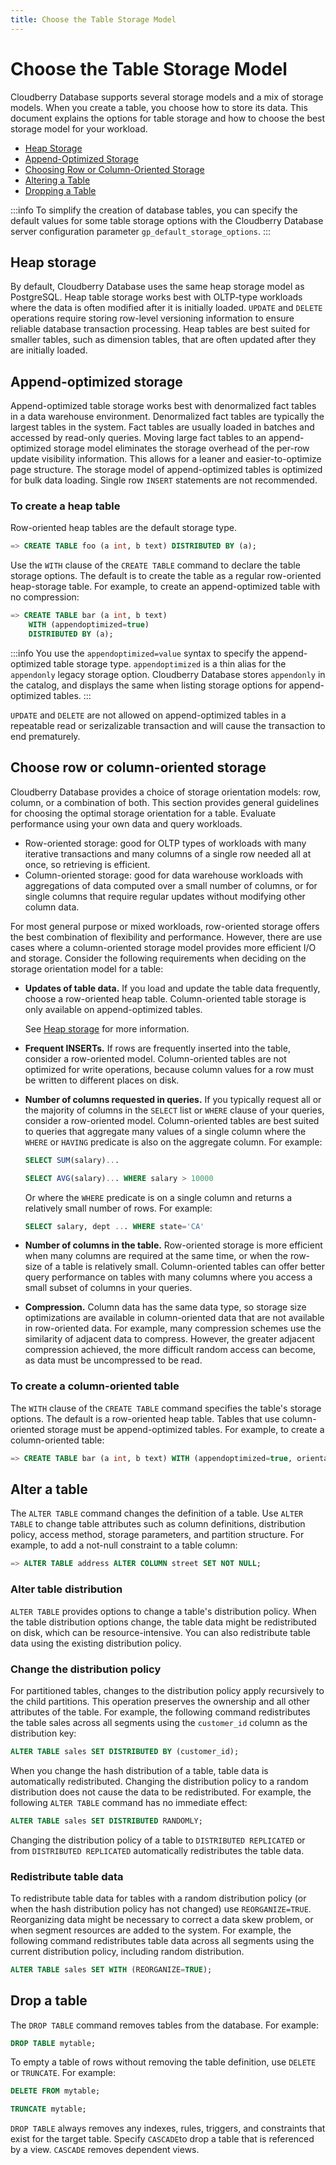 ```yaml
---
title: Choose the Table Storage Model
---
```


# Choose the Table Storage Model

Cloudberry Database supports several storage models and a mix of storage models. When you create a table, you choose how to store its data. This document explains the options for table storage and how to choose the best storage model for your workload.

- [Heap Storage](#heap-storage)
- [Append-Optimized Storage](#append-optimized-storage)
- [Choosing Row or Column-Oriented Storage](#choosing-row-or-column-oriented-storage)
- [Altering a Table](#altering-a-table)
- [Dropping a Table](#dropping-a-table)

:::info
To simplify the creation of database tables, you can specify the default values for some table storage options with the Cloudberry Database server configuration parameter `gp_default_storage_options`.
:::

<!-- **Parent topic:** [Defining Database Objects](../ddl/ddl.html) -->

## Heap storage

By default, Cloudberry Database uses the same heap storage model as PostgreSQL. Heap table storage works best with OLTP-type workloads where the data is often modified after it is initially loaded. `UPDATE` and `DELETE` operations require storing row-level versioning information to ensure reliable database transaction processing. Heap tables are best suited for smaller tables, such as dimension tables, that are often updated after they are initially loaded.

## Append-optimized storage

Append-optimized table storage works best with denormalized fact tables in a data warehouse environment. Denormalized fact tables are typically the largest tables in the system. Fact tables are usually loaded in batches and accessed by read-only queries. Moving large fact tables to an append-optimized storage model eliminates the storage overhead of the per-row update visibility information. This allows for a leaner and easier-to-optimize page structure. The storage model of append-optimized tables is optimized for bulk data loading. Single row `INSERT` statements are not recommended.

### To create a heap table

Row-oriented heap tables are the default storage type.

```sql
=> CREATE TABLE foo (a int, b text) DISTRIBUTED BY (a);
```

Use the `WITH` clause of the `CREATE TABLE` command to declare the table storage options. The default is to create the table as a regular row-oriented heap-storage table. For example, to create an append-optimized table with no compression:

```sql
=> CREATE TABLE bar (a int, b text) 
    WITH (appendoptimized=true)
    DISTRIBUTED BY (a);
```

:::info
You use the `appendoptimized=value` syntax to specify the append-optimized table storage type. `appendoptimized` is a thin alias for the `appendonly` legacy storage option. Cloudberry Database stores `appendonly` in the catalog, and displays the same when listing storage options for append-optimized tables.
:::

`UPDATE` and `DELETE` are not allowed on append-optimized tables in a repeatable read or serizalizable transaction and will cause the transaction to end prematurely.

## Choose row or column-oriented storage

Cloudberry Database provides a choice of storage orientation models: row, column, or a combination of both. This section provides general guidelines for choosing the optimal storage orientation for a table. Evaluate performance using your own data and query workloads.

- Row-oriented storage: good for OLTP types of workloads with many iterative transactions and many columns of a single row needed all at once, so retrieving is efficient.
- Column-oriented storage: good for data warehouse workloads with aggregations of data computed over a small number of columns, or for single columns that require regular updates without modifying other column data.

For most general purpose or mixed workloads, row-oriented storage offers the best combination of flexibility and performance. However, there are use cases where a column-oriented storage model provides more efficient I/O and storage. Consider the following requirements when deciding on the storage orientation model for a table:

- **Updates of table data.** If you load and update the table data frequently, choose a row-oriented heap table. Column-oriented table storage is only available on append-optimized tables.

    See [Heap storage](#heap-storage) for more information.

- **Frequent INSERTs.** If rows are frequently inserted into the table, consider a row-oriented model. Column-oriented tables are not optimized for write operations, because column values for a row must be written to different places on disk.
- **Number of columns requested in queries.** If you typically request all or the majority of columns in the `SELECT` list or `WHERE` clause of your queries, consider a row-oriented model. Column-oriented tables are best suited to queries that aggregate many values of a single column where the `WHERE` or `HAVING` predicate is also on the aggregate column. For example:

    ```sql
    SELECT SUM(salary)...
    ```

    ```sql
    SELECT AVG(salary)... WHERE salary > 10000
    ```

    Or where the `WHERE` predicate is on a single column and returns a relatively small number of rows. For example:

    ```sql
    SELECT salary, dept ... WHERE state='CA'
    ```

- **Number of columns in the table.** Row-oriented storage is more efficient when many columns are required at the same time, or when the row-size of a table is relatively small. Column-oriented tables can offer better query performance on tables with many columns where you access a small subset of columns in your queries.
- **Compression.** Column data has the same data type, so storage size optimizations are available in column-oriented data that are not available in row-oriented data. For example, many compression schemes use the similarity of adjacent data to compress. However, the greater adjacent compression achieved, the more difficult random access can become, as data must be uncompressed to be read.

### To create a column-oriented table

The `WITH` clause of the `CREATE TABLE` command specifies the table's storage options. The default is a row-oriented heap table. Tables that use column-oriented storage must be append-optimized tables. For example, to create a column-oriented table:

```sql
=> CREATE TABLE bar (a int, b text) WITH (appendoptimized=true, orientation=column) DISTRIBUTED BY (a);
```

## Alter a table

The `ALTER TABLE` command changes the definition of a table. Use `ALTER TABLE` to change table attributes such as column definitions, distribution policy, access method, storage parameters, and partition structure. For example, to add a not-null constraint to a table column:

```sql
=> ALTER TABLE address ALTER COLUMN street SET NOT NULL;
```

### Alter table distribution

`ALTER TABLE` provides options to change a table's distribution policy. When the table distribution options change, the table data might be redistributed on disk, which can be resource-intensive. You can also redistribute table data using the existing distribution policy.

### Change the distribution policy

For partitioned tables, changes to the distribution policy apply recursively to the child partitions. This operation preserves the ownership and all other attributes of the table. For example, the following command redistributes the table sales across all segments using the `customer_id` column as the distribution key:

```sql
ALTER TABLE sales SET DISTRIBUTED BY (customer_id); 
```

When you change the hash distribution of a table, table data is automatically redistributed. Changing the distribution policy to a random distribution does not cause the data to be redistributed. For example, the following `ALTER TABLE` command has no immediate effect:

```sql
ALTER TABLE sales SET DISTRIBUTED RANDOMLY;
```

Changing the distribution policy of a table to `DISTRIBUTED REPLICATED` or from `DISTRIBUTED REPLICATED` automatically redistributes the table data.

### Redistribute table data

To redistribute table data for tables with a random distribution policy (or when the hash distribution policy has not changed) use `REORGANIZE=TRUE`. Reorganizing data might be necessary to correct a data skew problem, or when segment resources are added to the system. For example, the following command redistributes table data across all segments using the current distribution policy, including random distribution.

```sql
ALTER TABLE sales SET WITH (REORGANIZE=TRUE);
```

<!-- ### Alter the table access method

You might alter the method for accessing a table using the `SET ACCESS METHOD` clause. Set to `heap` to alter the table to be a heap-storage table, `ao_row` to alter the table to be append-optimized with row-oriented storage (AO), or `ao_column` to alter the table to be append-optimized with column-oriented storage (AOCO).

:::info
Although you can specify the table's access method using `SET <storage_parameter>` or `SET WITH <storage_parameter>`, it is recommended that you use `SET ACCESS METHOD <access_method>` instead.
:::

### Alter the table storage model

You might dynamically update a table's storage model -- including whether the table is heap, AO or AOCO; the table's compression and blocksize settings; and the table's fillfactor; --  by setting a variety of storage parameters when you invoke `ALTER TABLE` with the `SET <storage_parameter>` clause. This is true for both regular tables and partitioned tables. -->

<!-- #### Inheritance rules for altering a partitioned table's storage model

The following inheritance rules apply to the storage model of a partitioned table:

- Altering the storage model at the partition root changes the storage model for all existing children and all future children.

- Altering the storage model at the partition root with the `ONLY` keyword changes the storage model only for all future children.

- Altering the storage model at a leaf changes the storage model only for that leaf. -->

## Drop a table

The `DROP TABLE` command removes tables from the database. For example:

```sql
DROP TABLE mytable;
```

To empty a table of rows without removing the table definition, use `DELETE` or `TRUNCATE`. For example:

```sql
DELETE FROM mytable;

TRUNCATE mytable;
```

`DROP TABLE` always removes any indexes, rules, triggers, and constraints that exist for the target table. Specify `CASCADE`to drop a table that is referenced by a view. `CASCADE` removes dependent views.
